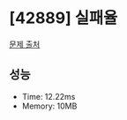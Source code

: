 # [42889] 실패율

[문제 출처](https://school.programmers.co.kr/learn/courses/30/lessons/42889)

## 성능

- Time: 12.22ms
- Memory: 10MB